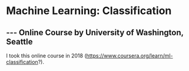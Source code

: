 # Machine Learning: Classification
## --- Online Course by University of Washington, Seattle 


I took this online course in 2018 (https://www.coursera.org/learn/ml-classification?).
